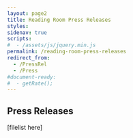 ```yaml
---
layout: page2
title: Reading Room Press Releases
styles:
sidenav: true
scripts:
#  - /assets/js/jquery.min.js
permalink: /reading-room-press-releases
redirect_from:
  - /PressRel
  - /Press
#document-ready:
#  - getRate();
---
```


## Press Releases

[filelist here]
<!-- CONTENT END -->
